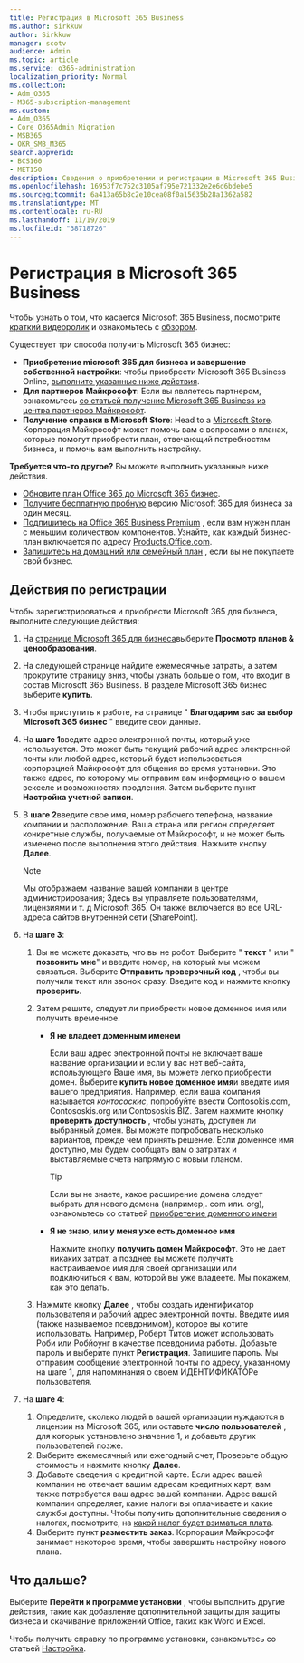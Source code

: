 ```yaml
---
title: Регистрация в Microsoft 365 Business
ms.author: sirkkuw
author: Sirkkuw
manager: scotv
audience: Admin
ms.topic: article
ms.service: o365-administration
localization_priority: Normal
ms.collection:
- Adm_O365
- M365-subscription-management
ms.custom:
- Adm_O365
- Core_O365Admin_Migration
- MSB365
- OKR_SMB_M365
search.appverid:
- BCS160
- MET150
description: Сведения о приобретении и регистрации в Microsoft 365 Business.
ms.openlocfilehash: 16953f7c752c3105af795e721332e2e6d6bdebe5
ms.sourcegitcommit: 6a413a65b8c2e10cea08f0a15635b28a1362a582
ms.translationtype: MT
ms.contentlocale: ru-RU
ms.lasthandoff: 11/19/2019
ms.locfileid: "38718726"
---
```

# <a name="sign-up-for-microsoft-365-business"></a>Регистрация в Microsoft 365 Business

Чтобы узнать о том, что касается Microsoft 365 Business, посмотрите [краткий видеоролик](https://go.microsoft.com/fwlink/?linkid=2109651) и ознакомьтесь с [обзором](microsoft-365-business-overview.md).

Существует три способа получить Microsoft 365 бизнес:
- **Приобретение microsoft 365 для бизнеса и завершение собственной настройки**: чтобы приобрести Microsoft 365 Business Online, [выполните указанные ниже действия](#sign-up-steps).
- **Для партнеров Майкрософт**: Если вы являетесь партнером, ознакомьтесь [со статьей получение Microsoft 365 Business из центра партнеров Майкрософт](get-microsoft-365-business.md#get-microsoft-365-business-from-microsoft-partner-center).
- **Получение справки в Microsoft Store**: Head to a [Microsoft Store](https://go.microsoft.com/fwlink/?linkid=2109652). Корпорация Майкрософт может помочь вам с вопросами о планах, которые помогут приобрести план, отвечающий потребностям бизнеса, и помочь вам выполнить настройку.

**Требуется что-то другое?** Вы можете выполнить указанные ниже действия.
- [Обновите план Office 365 до Microsoft 365 бизнес](migrate-to-microsoft-365-business.md).
- [Получите бесплатную пробную](https://go.microsoft.com/fwlink/p/?linkid=2102309) версию Microsoft 365 для бизнеса за один месяц.
- [Подпишитесь на Office 365 Business Premium](https://go.microsoft.com/fwlink/p/?LinkID=510935) , если вам нужен план с меньшим количеством компонентов. Узнайте, как каждый бизнес-план включается по адресу [Products.Office.com](https://go.microsoft.com/fwlink/?linkid=2109397).
- [Запишитесь на домашний или семейный план](https://go.microsoft.com/fwlink/?linkid=2109398) , если вы не покупаете свой бизнес. 

## <a name="sign-up-steps"></a>Действия по регистрации

Чтобы зарегистрироваться и приобрести Microsoft 365 для бизнеса, выполните следующие действия:

1. На [странице Microsoft 365 для бизнеса](https://go.microsoft.com/fwlink/?linkid=2109654)выберите **Просмотр планов & ценообразования**. 
2. На следующей странице найдите ежемесячные затраты, а затем прокрутите страницу вниз, чтобы узнать больше о том, что входит в состав Microsoft 365 Business. В разделе Microsoft 365 бизнес выберите **купить**.
3. Чтобы приступить к работе, на странице " **Благодарим вас за выбор Microsoft 365 бизнес** " введите свои данные.
4. На **шаге 1**введите адрес электронной почты, который уже используется. Это может быть текущий рабочий адрес электронной почты или любой адрес, который будет использоваться корпорацией Майкрософт для общения во время установки. Это также адрес, по которому мы отправим вам информацию о вашем векселе и возможностях продления. Затем выберите пункт **Настройка учетной записи**.
5. В **шаге 2**введите свое имя, номер рабочего телефона, название компании и расположение. Ваша страна или регион определяет конкретные службы, получаемые от Майкрософт, и не может быть изменено после выполнения этого действия. Нажмите кнопку **Далее**.
    > [!NOTE]
    > Мы отображаем название вашей компании в центре администрирования; Здесь вы управляете пользователями, лицензиями и т. д Microsoft 365. Он также включается во все URL-адреса сайтов внутренней сети (SharePoint).
6. На **шаге 3**:

    1. Вы не можете доказать, что вы не робот. Выберите " **текст** " или " **позвонить мне**" и введите номер, на который мы можем связаться. Выберите **Отправить проверочный код** , чтобы вы получили текст или звонок сразу. Введите код и нажмите кнопку **проверить**.
    2. Затем решите, следует ли приобрести новое доменное имя или получить временное.

        - **Я не владеет доменным именем** 
        
            Если ваш адрес электронной почты не включает ваше название организации и если у вас нет веб-сайта, использующего Ваше имя, вы можете легко приобрести домен. Выберите **купить новое доменное имя**и введите имя вашего предприятия. Например, если ваша компания называется *контососкис*, попробуйте ввести Contosokis.com, Contososkis.org или Contososkis.BIZ. Затем нажмите кнопку **проверить доступность** , чтобы узнать, доступен ли выбранный домен. Вы можете попробовать несколько вариантов, прежде чем принять решение. Если доменное имя доступно, мы будем сообщать вам о затратах и выставляемые счета напрямую с новым планом. 
       
            > [!TIP]
            > Если вы не знаете, какое расширение домена следует выбрать для нового домена (например,. com или. org), ознакомьтесь со статьей [приобретение доменного имени](https://go.microsoft.com/fwlink/?linkid=2109700)
        
        - **Я не знаю, или у меня уже есть доменное имя** 
        
             Нажмите кнопку **получить домен Майкрософт**. Это не дает никаких затрат, а позднее вы можете получить настраиваемое имя для своей организации или подключиться к вам, которой вы уже владеете. Мы покажем, как это делать.

    3. Нажмите кнопку **Далее** , чтобы создать идентификатор пользователя и рабочий адрес электронной почты. Введите имя (также называемое псевдонимом), которое вы хотите использовать. Например, Роберт Титов может использовать Роби или Робйоунг в качестве псевдонима работы. Добавьте пароль и выберите пункт **Регистрация**. Запишите пароль. Мы отправим сообщение электронной почты по адресу, указанному на шаге 1, для напоминания о своем ИДЕНТИФИКАТОРе пользователя.
7. На **шаге 4**: 

    1. Определите, сколько людей в вашей организации нуждаются в лицензии на Microsoft 365, или оставьте **число пользователей** , для которых установлено значение 1, и добавьте других пользователей позже. 
    2. Выберите ежемесячный или ежегодный счет, Проверьте общую стоимость и нажмите кнопку **Далее**. 
    3. Добавьте сведения о кредитной карте. Если адрес вашей компании не отвечает вашим адресам кредитных карт, вам также потребуется ваш адрес вашей компании. Адрес вашей компании определяет, какие налоги вы оплачиваете и какие службы доступны. Чтобы получить дополнительные сведения о налогах, посмотрите, на [какой налог будет взиматься плата](https://go.microsoft.com/fwlink/?linkid=2109701).
    4. Выберите пункт **разместить заказ**. Корпорация Майкрософт занимает некоторое время, чтобы завершить настройку нового плана.

## <a name="whats-next"></a>Что дальше?

Выберите **Перейти к программе установки** , чтобы выполнить другие действия, такие как добавление дополнительной защиты для защиты бизнеса и скачивание приложений Office, таких как Word и Excel.

Чтобы получить справку по программе установки, ознакомьтесь со статьей [Настройка](set-up.md).

